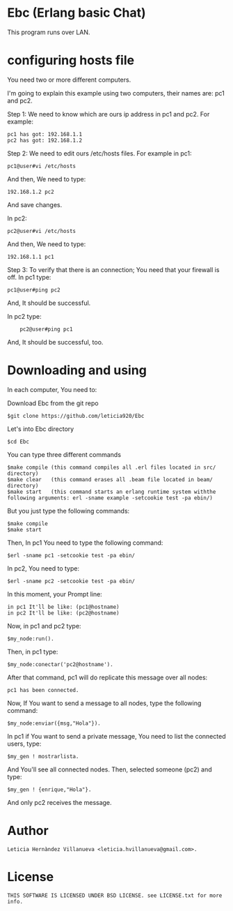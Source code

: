 Ebc (Erlang basic Chat)
=======================

This program runs over LAN.

configuring hosts file
=======================
You need two or more different computers.

I'm going to explain this example using two computers, their names are: pc1 and pc2.

Step 1: We need to know which are ours ip address in pc1 and pc2.
For example: 

    pc1 has got: 192.168.1.1
    pc2 has got: 192.168.1.2
		
Step 2: We need to edit ours /etc/hosts files.
For example in pc1:

    pc1@user#vi /etc/hosts

And then,  We need to type:

    192.168.1.2 pc2

And save changes.
	
In pc2:

    pc2@user#vi /etc/hosts
	
And then, We need to type:

    192.168.1.1 pc1

Step 3: To verify that  there is an connection; You need that your firewall is off.
In pc1 type:

    pc1@user#ping pc2
	
And, It should be successful.
	
In pc2 type:

		pc2@user#ping pc1
        
And, It should be successful, too.

Downloading and using
=====================
In each computer, You need to:

Download Ebc from the git repo

    $git clone https://github.com/leticia920/Ebc
     
Let's into Ebc directory

    $cd Ebc
    
You can type three different commands
  
    $make compile (this command compiles all .erl files located in src/ directory)
    $make clear   (this command erases all .beam file located in beam/ directory)
    $make start   (this command starts an erlang runtime system withthe following arguments: erl -sname example -setcookie test -pa ebin/)

But you just type the following commands: 
  
    $make compile
    $make start

Then, In pc1 You need to type the following command:

	$erl -sname pc1 -setcookie test -pa ebin/

In pc2, You need to type:

	$erl -sname pc2 -setcookie test -pa ebin/
	
	
In this moment, your Prompt line:

	in pc1 It'll be like: (pc1@hostname)
	in pc2 It'll be like: (pc2@hostname)

Now, in pc1 and pc2 type:

	$my_node:run().
	
Then, in pc1 type:

	$my_node:conectar('pc2@hostname').
	
After that command, pc1 will  do  replicate this message over all nodes:
 
	pc1 has been connected.
	

Now, If You want to send a message to all nodes, type the following command:	

	$my_node:enviar({msg,"Hola"}).
	
In pc1 if You want to send a private message, You need to list the connected users, type:

	$my_gen ! mostrarlista.
	
And You'll see all connected nodes. Then, selected someone (pc2) and type:

	$my_gen ! {enrique,"Hola"}.
	
And only pc2 receives the message.

Author
====

    Leticia Hernàndez Villanueva <leticia.hvillanueva@gmail.com>.

License
====

    THIS SOFTWARE IS LICENSED UNDER BSD LICENSE. see LICENSE.txt for more info.
